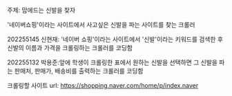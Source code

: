 주제: 맘에드는 신발을 찾자

'네이버쇼핑'이라는 사이트에서 사고싶은 신발을 파는 사이트를 찾는 크롤러

202255145 신현재: '네이버 쇼핑'이라는 사이트에서 '신발'이라는 키워드를 검색한 후 신발의 이름과 가격을 크롤링하는 크롤러를 코딩함

202255132 박용준:앞에 학생이 크롤링한 표에서 원하는 신발을 선택하면 그 신발을 파는 판매처, 판매가, 배송비를 출력하는 크롤러를 코딩함

크롤링할 사이트 url: https://shopping.naver.com/home/p/index.naver
